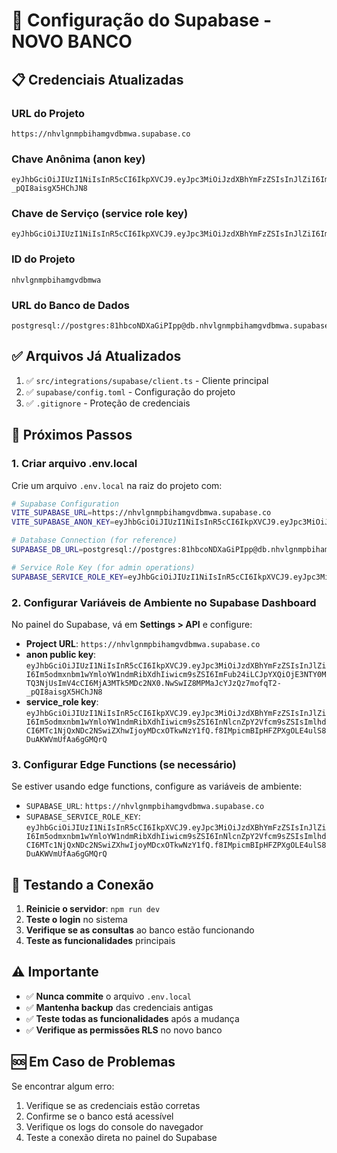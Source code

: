 # 🔧 Configuração do Supabase - NOVO BANCO

## 📋 Credenciais Atualizadas

### **URL do Projeto**
```
https://nhvlgnmpbihamgvdbmwa.supabase.co
```

### **Chave Anônima (anon key)**
```
eyJhbGciOiJIUzI1NiIsInR5cCI6IkpXVCJ9.eyJpc3MiOiJzdXBhYmFzZSIsInJlZiI6Im5odmxnbm1wYmloYW1ndmRibXdhIiwicm9sZSI6ImFub24iLCJpYXQiOjE3NTY0MTQ3NjUsImV4cCI6MjA3MTk5MDc2NX0.NwSwIZ8MPMaJcYJzQz7mofqT2-_pQI8aisgX5HChJN8
```

### **Chave de Serviço (service role key)**
```
eyJhbGciOiJIUzI1NiIsInR5cCI6IkpXVCJ9.eyJpc3MiOiJzdXBhYmFzZSIsInJlZiI6Im5odmxnbm1wYmloYW1ndmRibXdhIiwicm9sZSI6InNlcnZpY2Vfcm9sZSIsImlhdCI6MTc1NjQxNDc2NSwiZXhwIjoyMDcxOTkwNzY1fQ.f8IMpicmBIpHFZPXgOLE4ulS8DuAKWVmUfAa6gGMQrQ
```

### **ID do Projeto**
```
nhvlgnmpbihamgvdbmwa
```

### **URL do Banco de Dados**
```
postgresql://postgres:81hbcoNDXaGiPIpp@db.nhvlgnmpbihamgvdbmwa.supabase.co:5432/postgres
```

## ✅ **Arquivos Já Atualizados**

1. ✅ `src/integrations/supabase/client.ts` - Cliente principal
2. ✅ `supabase/config.toml` - Configuração do projeto
3. ✅ `.gitignore` - Proteção de credenciais

## 🔄 **Próximos Passos**

### **1. Criar arquivo .env.local**
Crie um arquivo `.env.local` na raiz do projeto com:

```bash
# Supabase Configuration
VITE_SUPABASE_URL=https://nhvlgnmpbihamgvdbmwa.supabase.co
VITE_SUPABASE_ANON_KEY=eyJhbGciOiJIUzI1NiIsInR5cCI6IkpXVCJ9.eyJpc3MiOiJzdXBhYmFzZSIsInJlZiI6Im5odmxnbm1wYmloYW1ndmRibXdhIiwicm9sZSI6ImFub24iLCJpYXQiOjE3NTY0MTQ3NjUsImV4cCI6MjA3MTk5MDc2NX0.NwSwIZ8MPMaJcYJzQz7mofqT2-_pQI8aisgX5HChJN8

# Database Connection (for reference)
SUPABASE_DB_URL=postgresql://postgres:81hbcoNDXaGiPIpp@db.nhvlgnmpbihamgvdbmwa.supabase.co:5432/postgres

# Service Role Key (for admin operations)
SUPABASE_SERVICE_ROLE_KEY=eyJhbGciOiJIUzI1NiIsInR5cCI6IkpXVCJ9.eyJpc3MiOiJzdXBhYmFzZSIsInJlZiI6Im5odmxnbm1wYmloYW1ndmRibXdhIiwicm9sZSI6InNlcnZpY2Vfcm9sZSIsImlhdCI6MTc1NjQxNDc2NSwiZXhwIjoyMDcxOTkwNzY1fQ.f8IMpicmBIpHFZPXgOLE4ulS8DuAKWVmUfAa6gGMQrQ
```

### **2. Configurar Variáveis de Ambiente no Supabase Dashboard**
No painel do Supabase, vá em **Settings > API** e configure:

- **Project URL**: `https://nhvlgnmpbihamgvdbmwa.supabase.co`
- **anon public key**: `eyJhbGciOiJIUzI1NiIsInR5cCI6IkpXVCJ9.eyJpc3MiOiJzdXBhYmFzZSIsInJlZiI6Im5odmxnbm1wYmloYW1ndmRibXdhIiwicm9sZSI6ImFub24iLCJpYXQiOjE3NTY0MTQ3NjUsImV4cCI6MjA3MTk5MDc2NX0.NwSwIZ8MPMaJcYJzQz7mofqT2-_pQI8aisgX5HChJN8`
- **service_role key**: `eyJhbGciOiJIUzI1NiIsInR5cCI6IkpXVCJ9.eyJpc3MiOiJzdXBhYmFzZSIsInJlZiI6Im5odmxnbm1wYmloYW1ndmRibXdhIiwicm9sZSI6InNlcnZpY2Vfcm9sZSIsImlhdCI6MTc1NjQxNDc2NSwiZXhwIjoyMDcxOTkwNzY1fQ.f8IMpicmBIpHFZPXgOLE4ulS8DuAKWVmUfAa6gGMQrQ`

### **3. Configurar Edge Functions (se necessário)**
Se estiver usando edge functions, configure as variáveis de ambiente:

- `SUPABASE_URL`: `https://nhvlgnmpbihamgvdbmwa.supabase.co`
- `SUPABASE_SERVICE_ROLE_KEY`: `eyJhbGciOiJIUzI1NiIsInR5cCI6IkpXVCJ9.eyJpc3MiOiJzdXBhYmFzZSIsInJlZiI6Im5odmxnbm1wYmloYW1ndmRibXdhIiwicm9sZSI6InNlcnZpY2Vfcm9sZSIsImlhdCI6MTc1NjQxNDc2NSwiZXhwIjoyMDcxOTkwNzY1fQ.f8IMpicmBIpHFZPXgOLE4ulS8DuAKWVmUfAa6gGMQrQ`

## 🧪 **Testando a Conexão**

1. **Reinicie o servidor**: `npm run dev`
2. **Teste o login** no sistema
3. **Verifique se as consultas** ao banco estão funcionando
4. **Teste as funcionalidades** principais

## ⚠️ **Importante**

- ✅ **Nunca commite** o arquivo `.env.local`
- ✅ **Mantenha backup** das credenciais antigas
- ✅ **Teste todas as funcionalidades** após a mudança
- ✅ **Verifique as permissões RLS** no novo banco

## 🆘 **Em Caso de Problemas**

Se encontrar algum erro:
1. Verifique se as credenciais estão corretas
2. Confirme se o banco está acessível
3. Verifique os logs do console do navegador
4. Teste a conexão direta no painel do Supabase


